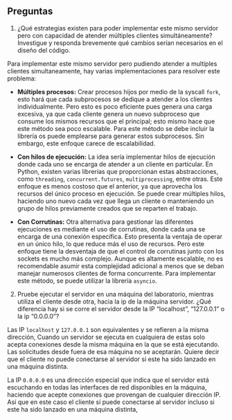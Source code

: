 ## Preguntas
1. ¿Qué estrategias existen para poder implementar este mismo servidor pero con capacidad de atender múltiples clientes simultáneamente? Investigue y responda brevemente qué cambios serían necesarios en el diseño del código.

Para implementar este mismo servidor pero pudiendo atender a multiples clientes simultaneamente, hay varias implementaciones para resolver este problema:

- **Múltiples procesos:** Crear procesos hijos por medio de la syscall `fork`, esto hará que cada subprocesos se dedique a atender a los clientes individualmente. Pero esto es poco eficiente pues genera una carga excesiva, ya que cada cliente genera un nuevo subproceso que consume los mismos recursos que el principal; esto mismo hace que este método sea poco escalable. Para este método se debe incluir la librería os puede emplearse para generar estos subprocesos. Sin embargo, este enfoque carece de escalabilidad.



- **Con hilos de ejecución:** La idea sería implementar hilos de ejecución donde cada uno se encarga de atender a un cliente en particular. En Python, existen varias librerías que proporcionan estas abstracciones, como `threading`, `concurrent.futures`, `multiprocessing`, entre otras. Este enfoque es menos costoso que el anterior, ya que aprovecha los recursos del único proceso en ejecución. Se puede crear múltiples hilos, haciendo uno nuevo cada vez que llega un cliente o manteniendo un grupo de hilos previamente creados que se reparten el trabajo.

- **Con Corrutinas:** Otra alternativa para gestionar las diferentes ejecuciones es mediante el uso de corrutinas, donde cada una se encarga de una conexión específica. Esto presenta la ventaja de operar en un único hilo, lo que reduce más el uso de recursos. Pero este enfoque tiene la desventaja de que el control de corrutinas junto con los sockets es mucho más complejo. Aunque es altamente escalable, no es recomendable asumir esta complejidad adicional a menos que se deban manejar numerosos clientes de forma concurrente. Para implementar este método, se puede utilizar la librería `asyncio`.

2. Pruebe ejecutar el servidor en una máquina del laboratorio, mientras utiliza el cliente desde otra, hacia la ip de la máquina servidor. ¿Qué diferencia hay si se corre el servidor desde la IP “localhost”, “127.0.0.1” o la ip “0.0.0.0”?

Las IP `localhost` y `127.0.0.1` son equivalentes y se refieren a la misma dirección, Cuando un servidor se ejecuta en cualquiera de estas solo acepta conexiones desde la misma máquina en la que se está ejecutando. Las solicitudes desde fuera de esa máquina no se aceptarán. Quiere decir que el cliente no puede conectarse al
servidor si este ha sido lanzado en una máquina distinta.

La IP `0.0.0.0` es una dirección especial que indica que el servidor está escuchando en todas las interfaces de red disponibles en la máquina, haciendo que acepte conexiones que provengan de
cualquier dirección IP. Así que en este caso el cliente sí puede conectarse al
servidor incluso si este ha sido lanzado en una máquina distinta, 

